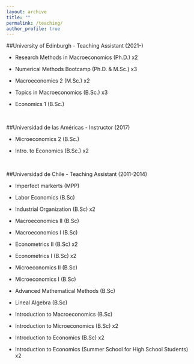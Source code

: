```yaml
---
layout: archive
title: ""
permalink: /teaching/
author_profile: true
---
```



##University of Edinburgh - Teaching Assistant (2021-)

* Research Methods in Macroeconomics (Ph.D.) x2

* Numerical Methods Bootcamp (Ph.D. & M.Sc.) x3

* Macroeconomics 2 (M.Sc.) x2

* Topics in Macroeconomics (B.Sc.) x3

* Economics 1 (B.Sc.)

<br/>

##Universidad de las Américas - Instructor (2017)

* Microeconomics 2 (B.Sc.)

* Intro. to Economics (B.Sc.) x2

<br/>

##Universidad de Chile - Teaching Assistant (2011-2014)

* Imperfect markerts (MPP)

* Labor Economics (B.Sc)

* Industrial Organization (B.Sc) x2

* Macroeconomics II (B.Sc)

* Macroeconomics I (B.Sc)

* Econometrics II (B.Sc) x2

* Econometrics I (B.Sc) x2

* Microeconomics II (B.Sc)

* Microeconomics I (B.Sc)

* Advanced Mathematical Methods (B.Sc)

* Lineal Algebra (B.Sc)

* Introduction to Macroeconomics (B.Sc)

* Introduction to Microeconomics (B.Sc) x2

* Introduction to Economics (B.Sc) x2

* Introduction to Economics (Summer School for High School Students) x2
